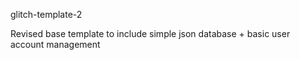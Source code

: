 glitch-template-2

Revised base template to include simple json database + basic user account management